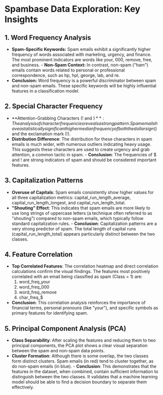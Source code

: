 # **Spambase Data Exploration: Key Insights**

## **1\. Word Frequency Analysis**

- **Spam-Specific Keywords:** Spam emails exhibit a significantly higher frequency of words associated with marketing, urgency, and finance. The most prominent indicators are words like your, 000, remove, free, and business. \- **Non-Spam Context:** In contrast, non-spam ("ham") emails contain words related to personal or professional correspondence, such as hp, hpl, george, lab, and re.
- **Conclusion:** Word frequency is a powerful discriminator between spam and non-spam emails. These specific keywords will be highly influential features in a classification model.

## **2\. Special Character Frequency**

- **Attention-Grabbing Characters (\! and $)**: The analysis of character frequencies reveals a strong pattern. Spam emails have a statistically significant higher median frequency of both the dollar sign ($) and the exclamation mark (\!).
- **Distribution Difference**: The distribution for these characters in spam emails is much wider, with numerous outliers indicating heavy usage. This suggests these characters are used to create urgency and grab attention, a common tactic in spam. \- **Conclusion**: The frequencies of $ and \! are strong indicators of spam and should be considered important features.

## **3\. Capitalization Patterns**

- **Overuse of Capitals**: Spam emails consistently show higher values for all three capitalization metrics: capital_run_length_average, capital_run_length_longest, and capital_run_length_total.
- **"Shouting" Effect**: This indicates that spam emails are more likely to use long strings of uppercase letters (a technique often referred to as "shouting") compared to non-spam emails, which typically follow standard capitalization rules. \- **Conclusion**: Capitalization patterns are a very strong predictor of spam. The total length of capital runs (capital_run_length_total) appears particularly distinct between the two classes.

## **4\. Feature Correlation**

- **Top Correlated Features**: The correlation heatmap and direct correlation calculations confirm the visual findings. The features most positively correlated with an email being classified as spam (Class \= 1\) are:
  1. word_freq_your
  2. word_freq_000
  3. word_freq_remove
  4. char_freq\_$
- **Conclusion**: This correlation analysis reinforces the importance of financial terms, personal pronouns (like "your"), and specific symbols as primary features for identifying spam.

## **5\. Principal Component Analysis (PCA)**

- **Class Separability**: After scaling the features and reducing them to two principal components, the PCA plot shows a clear visual separation between the spam and non-spam data points.
- **Cluster Formation**: Although there is some overlap, the two classes form distinct clusters. Spam emails (in red) tend to cluster together, as do non-spam emails (in blue). \- **Conclusion**: This demonstrates that the features in the dataset, when combined, contain sufficient information to distinguish between the two classes. It validates that a machine learning model should be able to find a decision boundary to separate them effectively.
